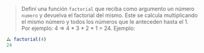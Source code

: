 > Definí una función `factorial` que reciba como argumento un número `numero` y devuelva el factorial del mismo. Este se calcula multiplicando el mismo número y todos los números que le anteceden hasta el 1. Por ejemplo: 4 ⇒ 4 * 3 * 2 * 1 = 24. Ejemplo:
>
```javascript
ム factorial(4)
24
```